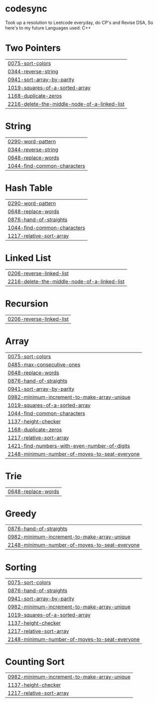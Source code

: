 # codesync
Took up a resolution to Leetcode everyday, do CP's and Revise DSA, So here's to my future
Languages used: C++


# Two Pointers
|  |
| ------- |
| [0075-sort-colors](https://github.com/bsudharshan2001/codesync/tree/master/0075-sort-colors) |
| [0344-reverse-string](https://github.com/bsudharshan2001/codesync/tree/master/0344-reverse-string) |
| [0941-sort-array-by-parity](https://github.com/bsudharshan2001/codesync/tree/master/0941-sort-array-by-parity) |
| [1019-squares-of-a-sorted-array](https://github.com/bsudharshan2001/codesync/tree/master/1019-squares-of-a-sorted-array) |
| [1168-duplicate-zeros](https://github.com/bsudharshan2001/codesync/tree/master/1168-duplicate-zeros) |
| [2216-delete-the-middle-node-of-a-linked-list](https://github.com/bsudharshan2001/codesync/tree/master/2216-delete-the-middle-node-of-a-linked-list) |
# String
|  |
| ------- |
| [0290-word-pattern](https://github.com/bsudharshan2001/codesync/tree/master/0290-word-pattern) |
| [0344-reverse-string](https://github.com/bsudharshan2001/codesync/tree/master/0344-reverse-string) |
| [0648-replace-words](https://github.com/bsudharshan2001/codesync/tree/master/0648-replace-words) |
| [1044-find-common-characters](https://github.com/bsudharshan2001/codesync/tree/master/1044-find-common-characters) |
# Hash Table
|  |
| ------- |
| [0290-word-pattern](https://github.com/bsudharshan2001/codesync/tree/master/0290-word-pattern) |
| [0648-replace-words](https://github.com/bsudharshan2001/codesync/tree/master/0648-replace-words) |
| [0876-hand-of-straights](https://github.com/bsudharshan2001/codesync/tree/master/0876-hand-of-straights) |
| [1044-find-common-characters](https://github.com/bsudharshan2001/codesync/tree/master/1044-find-common-characters) |
| [1217-relative-sort-array](https://github.com/bsudharshan2001/codesync/tree/master/1217-relative-sort-array) |
# Linked List
|  |
| ------- |
| [0206-reverse-linked-list](https://github.com/bsudharshan2001/codesync/tree/master/0206-reverse-linked-list) |
| [2216-delete-the-middle-node-of-a-linked-list](https://github.com/bsudharshan2001/codesync/tree/master/2216-delete-the-middle-node-of-a-linked-list) |
# Recursion
|  |
| ------- |
| [0206-reverse-linked-list](https://github.com/bsudharshan2001/codesync/tree/master/0206-reverse-linked-list) |
# Array
|  |
| ------- |
| [0075-sort-colors](https://github.com/bsudharshan2001/codesync/tree/master/0075-sort-colors) |
| [0485-max-consecutive-ones](https://github.com/bsudharshan2001/codesync/tree/master/0485-max-consecutive-ones) |
| [0648-replace-words](https://github.com/bsudharshan2001/codesync/tree/master/0648-replace-words) |
| [0876-hand-of-straights](https://github.com/bsudharshan2001/codesync/tree/master/0876-hand-of-straights) |
| [0941-sort-array-by-parity](https://github.com/bsudharshan2001/codesync/tree/master/0941-sort-array-by-parity) |
| [0982-minimum-increment-to-make-array-unique](https://github.com/bsudharshan2001/codesync/tree/master/0982-minimum-increment-to-make-array-unique) |
| [1019-squares-of-a-sorted-array](https://github.com/bsudharshan2001/codesync/tree/master/1019-squares-of-a-sorted-array) |
| [1044-find-common-characters](https://github.com/bsudharshan2001/codesync/tree/master/1044-find-common-characters) |
| [1137-height-checker](https://github.com/bsudharshan2001/codesync/tree/master/1137-height-checker) |
| [1168-duplicate-zeros](https://github.com/bsudharshan2001/codesync/tree/master/1168-duplicate-zeros) |
| [1217-relative-sort-array](https://github.com/bsudharshan2001/codesync/tree/master/1217-relative-sort-array) |
| [1421-find-numbers-with-even-number-of-digits](https://github.com/bsudharshan2001/codesync/tree/master/1421-find-numbers-with-even-number-of-digits) |
| [2148-minimum-number-of-moves-to-seat-everyone](https://github.com/bsudharshan2001/codesync/tree/master/2148-minimum-number-of-moves-to-seat-everyone) |
# Trie
|  |
| ------- |
| [0648-replace-words](https://github.com/bsudharshan2001/codesync/tree/master/0648-replace-words) |
# Greedy
|  |
| ------- |
| [0876-hand-of-straights](https://github.com/bsudharshan2001/codesync/tree/master/0876-hand-of-straights) |
| [0982-minimum-increment-to-make-array-unique](https://github.com/bsudharshan2001/codesync/tree/master/0982-minimum-increment-to-make-array-unique) |
| [2148-minimum-number-of-moves-to-seat-everyone](https://github.com/bsudharshan2001/codesync/tree/master/2148-minimum-number-of-moves-to-seat-everyone) |
# Sorting
|  |
| ------- |
| [0075-sort-colors](https://github.com/bsudharshan2001/codesync/tree/master/0075-sort-colors) |
| [0876-hand-of-straights](https://github.com/bsudharshan2001/codesync/tree/master/0876-hand-of-straights) |
| [0941-sort-array-by-parity](https://github.com/bsudharshan2001/codesync/tree/master/0941-sort-array-by-parity) |
| [0982-minimum-increment-to-make-array-unique](https://github.com/bsudharshan2001/codesync/tree/master/0982-minimum-increment-to-make-array-unique) |
| [1019-squares-of-a-sorted-array](https://github.com/bsudharshan2001/codesync/tree/master/1019-squares-of-a-sorted-array) |
| [1137-height-checker](https://github.com/bsudharshan2001/codesync/tree/master/1137-height-checker) |
| [1217-relative-sort-array](https://github.com/bsudharshan2001/codesync/tree/master/1217-relative-sort-array) |
| [2148-minimum-number-of-moves-to-seat-everyone](https://github.com/bsudharshan2001/codesync/tree/master/2148-minimum-number-of-moves-to-seat-everyone) |
# Counting Sort
|  |
| ------- |
| [0982-minimum-increment-to-make-array-unique](https://github.com/bsudharshan2001/codesync/tree/master/0982-minimum-increment-to-make-array-unique) |
| [1137-height-checker](https://github.com/bsudharshan2001/codesync/tree/master/1137-height-checker) |
| [1217-relative-sort-array](https://github.com/bsudharshan2001/codesync/tree/master/1217-relative-sort-array) |